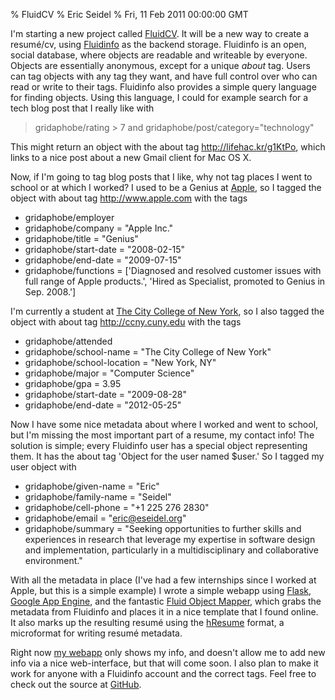 % FluidCV
% Eric Seidel
% Fri, 11 Feb 2011 00:00:00 GMT

I'm starting a new project called [FluidCV][fcv]. It will be a new way to
create a resumé/cv, using [Fluidinfo][fdb] as the backend storage. Fluidinfo is an
open, social database, where objects are readable and writeable by everyone.
Objects are essentially anonymous, except for a unique *about* tag. Users can
tag objects with any tag they want, and have full control over who can read or
write to their tags. Fluidinfo also provides a simple query language for finding
objects. Using this language, I could for example search for a tech blog post
that I really like with

[fcv]: http://fluid-cv.appspot.com
[fdb]: http://fluidinfo.com

> gridaphobe/rating > 7 and gridaphobe/post/category="technology"

This might return an object with the about tag <http://lifehac.kr/g1KtPo>,
which links to a nice post about a new Gmail client for Mac OS X.

Now, if I'm going to tag blog posts that I like, why not tag places I went to
school or at which I worked? I used to be a Genius at [Apple][], so I tagged
the object with about tag <http://www.apple.com> with the tags

[Apple]: http://www.apple.com

* gridaphobe/employer
* gridaphobe/company = "Apple Inc."
* gridaphobe/title = "Genius"
* gridaphobe/start-date = "2008-02-15"
* gridaphobe/end-date = "2009-07-15"
* gridaphobe/functions = \['Diagnosed and resolved customer issues with full range of Apple products.', 'Hired as Specialist, promoted to Genius in Sep. 2008.'\]

I'm currently a student at [The City College of New York][ccny], so I also
tagged the object with about tag <http://ccny.cuny.edu> with the tags

[ccny]: http://ccny.cuny.edu

* gridaphobe/attended
* gridaphobe/school-name = "The City College of New York"
* gridaphobe/school-location = "New York, NY"
* gridaphobe/major = "Computer Science"
* gridaphobe/gpa = 3.95
* gridaphobe/start-date = "2009-08-28"
* gridaphobe/end-date = "2012-05-25"

Now I have some nice metadata about where I worked and went to school, but
I'm missing the most important part of a resume, my contact info! The solution
is simple; every Fluidinfo user has a special object representing them. It has
the about tag 'Object for the user named $user.' So I tagged my user object
with

* gridaphobe/given-name = "Eric"
* gridaphobe/family-name = "Seidel"
* gridaphobe/cell-phone = "+1 225 276 2830"
* gridaphobe/email = "eric@eseidel.org"
* gridaphobe/summary = "Seeking opportunities to further skills and
  experiences in research that leverage my expertise in software
  design and implementation, particularly in a multidisciplinary and
  collaborative environment."

With all the metadata in place (I've had a few internships since I worked at
Apple, but this is a simple example) I wrote a simple webapp using [Flask][],
[Google App Engine][GAE], and the fantastic [Fluid Object Mapper][FOM], which
grabs the metadata from Fluidinfo and places it in a nice template that I found
online. It also marks up the resulting resumé using the [hResume][hr] format,
a microformat for writing resumé metadata.

[Flask]: http://flask.pocoo.org
[GAE]: http://code.google.com/appengine/
[FOM]: https://launchpad.net/fom
[hr]: http://microformats.org/wiki/hresume

Right now [my webapp][fcv] only shows my info, and doesn't allow me to add new
info via a nice web-interface, but that will come soon. I also plan to make it
work for anyone with a Fluidinfo account and the correct tags. Feel free to
check out the source at [GitHub][gh].

[gh]: https://github.com/gridaphobe/fluid-cv
